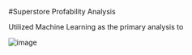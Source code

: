 #Superstore Profability Analysis

Utilized Machine Learning as the primary analysis to 

![image](https://user-images.githubusercontent.com/87084344/157162985-13ffa43d-1b82-4426-b9c5-c6b79fbbab6f.png)
